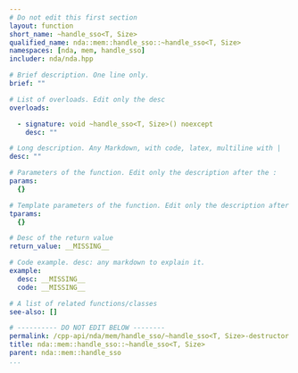 ```yaml
---
# Do not edit this first section
layout: function
short_name: ~handle_sso<T, Size>
qualified_name: nda::mem::handle_sso::~handle_sso<T, Size>
namespaces: [nda, mem, handle_sso]
includer: nda/nda.hpp

# Brief description. One line only.
brief: ""

# List of overloads. Edit only the desc
overloads:

  - signature: void ~handle_sso<T, Size>() noexcept
    desc: ""

# Long description. Any Markdown, with code, latex, multiline with |
desc: ""

# Parameters of the function. Edit only the description after the :
params:
  {}

# Template parameters of the function. Edit only the description after the :
tparams:
  {}

# Desc of the return value
return_value: __MISSING__

# Code example. desc: any markdown to explain it.
example:
  desc: __MISSING__
  code: __MISSING__

# A list of related functions/classes
see-also: []

# ---------- DO NOT EDIT BELOW --------
permalink: /cpp-api/nda/mem/handle_sso/~handle_sso<T, Size>-destructor
title: nda::mem::handle_sso::~handle_sso<T, Size>
parent: nda::mem::handle_sso
...
```


